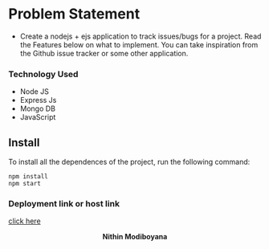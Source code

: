 # Problem Statement
 - Create a nodejs + ejs application to track issues/bugs for a project. Read the Features below on what to implement. You can take inspiration from the Github issue tracker or some other application.

### Technology Used
 - Node JS
 - Express Js
 - Mongo DB
 - JavaScript
 
 ## Install

To install all the dependences of the project, run the following command:

    npm install
    npm start

 
### Deployment link  or host link
[click here](https://issue-tracker-hy8d.onrender.com/)
 
 <p align= "center">
  <strong>
   Nithin Modiboyana
  </strong>
 </p>

